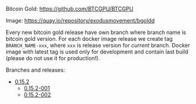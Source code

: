 Bitcoin Gold: https://github.com/BTCGPU/BTCGPU

Image: https://quay.io/repository/exodusmovement/bgoldd

Every new bitcoin gold release have own branch where branch name is bitcoin gold version. For each docker image release we create tag `BRANCH_NAME-xxx`, where `xxx` is release version for *current* branch. Docker image with latest tag is used only for development and contain last build (please do not use it for production!).

Branches and releases:

  - [0.15.2](https://github.com/ExodusMovement/docker-bitcoind/tree/0.15.2)
    - [0.15.2-001](https://github.com/ExodusMovement/docker-bitcoind/tree/0.15.2-001)
    - [0.15.2-002](https://github.com/ExodusMovement/docker-bitcoind/tree/0.15.2-002)

